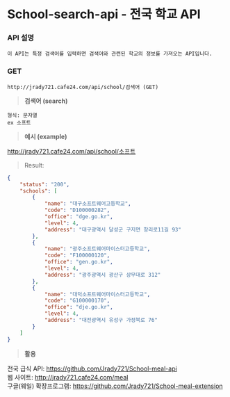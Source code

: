 # School-search-api - 전국 학교 API

### API 설명
```
이 API는 특정 검색어를 입력하면 검색어와 관련된 학교의 정보를 가져오는 API입니다.
```

### GET
```
http://jrady721.cafe24.com/api/school/검색어 (GET)
```

> **검색어 (search)**
```
형식: 문자열
ex 소프트
```

> **예시 (example)**  

http://jrady721.cafe24.com/api/school/소프트

> Result:
```json
{
    "status": "200",
    "schools": [
        {
            "name": "대구소프트웨어고등학교",
            "code": "D100000282",
            "office": "dge.go.kr",
            "level": 4,
            "address": "대구광역시 달성군 구지면 창리로11길 93"
        },
        {
            "name": "광주소프트웨어마이스터고등학교",
            "code": "F100000120",
            "office": "gen.go.kr",
            "level": 4,
            "address": "광주광역시 광산구 상무대로 312"
        },
        {
            "name": "대덕소프트웨어마이스터고등학교",
            "code": "G100000170",
            "office": "dje.go.kr",
            "level": 4,
            "address": "대전광역시 유성구 가정북로 76"
        }
    ]
}
```

> **활용**

전국 급식 API: https://github.com/Jrady721/School-meal-api  
웹 사이트: http://jrady721.cafe24.com/meal    
구글(웨일) 확장프로그램: https://github.com/Jrady721/School-meal-extension
